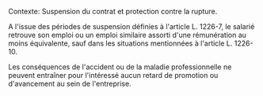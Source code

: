 Contexte: Suspension du contrat et protection contre la rupture.

A l'issue des périodes de suspension définies à l'article L. 1226-7, le salarié retrouve son emploi ou un emploi similaire assorti d'une rémunération au moins équivalente, sauf dans les situations mentionnées à l'article L. 1226-10.

Les conséquences de l'accident ou de la maladie professionnelle ne peuvent entraîner pour l'intéressé aucun retard de promotion ou d'avancement au sein de l'entreprise.